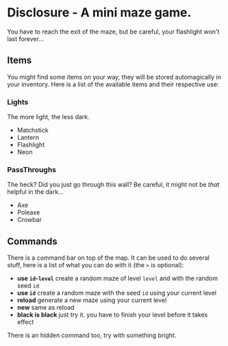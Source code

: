 # Disclosure - A mini maze game. #

You have to reach the exit of the maze, but be careful, your flashlight won't last forever...

## Items ##

You might find some items on your way, they will be stored automagically in your inventory. Here is a list of the available items and their respective use:

### Lights ###

The more light, the less dark.

 * Matchstick
 * Lantern
 * Flashlight
 * Neon

### PassThroughs ###

The heck? Did you just go through this wall?
Be careful, it might not be _that_ helpful in the dark...

 * Axe
 * Poleaxe
 * Crowbar

## Commands ##

There is a command bar on top of the map. It can be used to do several stuff, here is a list of what you can do with it (the `>` is optional):

 * __use `id`-`level`__ create a random maze of level `level` and with the random seed `id`
 * __use `id`__ create a random maze with the seed `id` using your current level
 * __reload__ generate a new maze using your current level
 * __new__ same as reload
 * __black is black__ just try it. you have to finish your level before it takes effect

There is an hidden command too, try with something bright.
